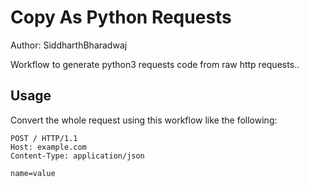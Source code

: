 # Copy As Python Requests

Author: SiddharthBharadwaj

Workflow to generate python3 requests code from raw http requests..

## Usage
Convert the whole request using this workflow like the following:
```
POST / HTTP/1.1
Host: example.com
Content-Type: application/json

name=value
``` 
